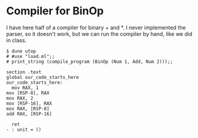 # Compiler for BinOp

I have here half of a compiler for binary + and *. I never implemented the parser, so it doesn't work, but we can run the compiler by hand, like we did in class.

```
$ dune utop
# #use "load.ml";;
# print_string (compile_program (BinOp (Num 1, Add, Num 2)));;

section .text
global our_code_starts_here
our_code_starts_here:
  mov RAX, 1
mov [RSP-8], RAX
mov RAX, 2
mov [RSP-16], RAX
mov RAX, [RSP-8]
add RAX, [RSP-16]

  ret
- : unit = ()
```
